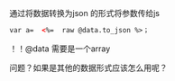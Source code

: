 通过将数据转换为json 的形式将参数传给js



```html
var a=  <%=  raw @data.to_json %>；
```
！！@data 需要是一个array

问题？如果是其他的数据形式应该怎么用呢？

